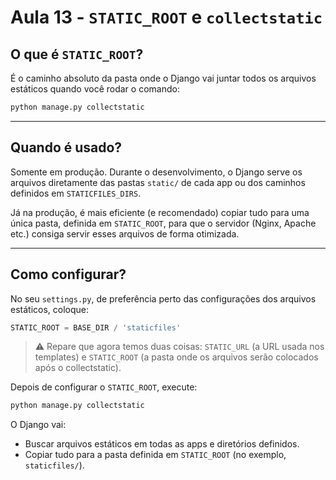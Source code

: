 # Aula 13 - `STATIC_ROOT` e `collectstatic`

## O que é `STATIC_ROOT`?

É o caminho absoluto da pasta onde o Django vai juntar todos os arquivos estáticos quando você rodar o comando:

```bash
python manage.py collectstatic
```

---

## Quando é usado?

Somente em produção.
Durante o desenvolvimento, o Django serve os arquivos diretamente das pastas `static/` de cada app ou dos caminhos definidos em `STATICFILES_DIRS`.

Já na produção, é mais eficiente (e recomendado) copiar tudo para uma única pasta, definida em `STATIC_ROOT`, para que o servidor (Nginx, Apache etc.) consiga servir esses arquivos de forma otimizada.

---

## Como configurar?

No seu `settings.py`, de preferência perto das configurações dos arquivos estáticos, coloque:

```python
STATIC_ROOT = BASE_DIR / 'staticfiles'
```

> ⚠️ Repare que agora temos duas coisas: `STATIC_URL` (a URL usada nos templates) e `STATIC_ROOT` (a pasta onde os arquivos serão colocados após o collectstatic).

Depois de configurar o `STATIC_ROOT`, execute:

```bash
python manage.py collectstatic
```

O Django vai:

-   Buscar arquivos estáticos em todas as apps e diretórios definidos.
-   Copiar tudo para a pasta definida em `STATIC_ROOT` (no exemplo, `staticfiles/`).
